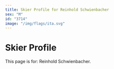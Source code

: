 ```yaml
---
title: Skier Profile for Reinhold Schwienbacher
sex: "M"
id: "3714"
image: "/img/flags/ita.svg" 
---
```


# Skier Profile

This page is for: Reinhold Schwienbacher.
    